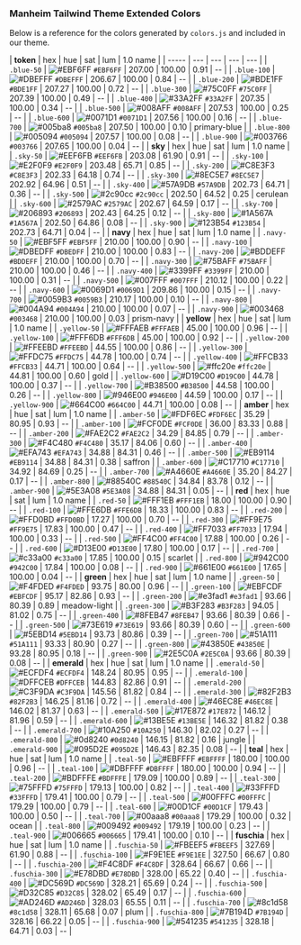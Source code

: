 ### Manheim Tailwind Theme Extended Colors

Below is a reference for the colors generated by `colors.js` and included in our theme.

| **token** | hex | hue | sat | lum | 1.0 name |
| ----- | --- | --- | --- | --- |
| `.blue-50` | ![#EBF6FF](https://via.placeholder.com/15/EBF6FF/000000?text=+) `#EBF6FF` | 207.00 | 100.00 | 0.91  | -- |
| `.blue-100` | ![#DBEFFF](https://via.placeholder.com/15/DBEFFF/000000?text=+) `#DBEFFF` | 206.67 | 100.00 | 0.84  | -- |
| `.blue-200` | ![#BDE1FF](https://via.placeholder.com/15/BDE1FF/000000?text=+) `#BDE1FF` | 207.27 | 100.00 | 0.72  | -- |
| `.blue-300` | ![#75C0FF](https://via.placeholder.com/15/75C0FF/000000?text=+) `#75C0FF` | 207.39 | 100.00 | 0.49  | -- |
| `.blue-400` | ![#33A2FF](https://via.placeholder.com/15/33A2FF/000000?text=+) `#33A2FF` | 207.35 | 100.00 | 0.34  | -- |
| `.blue-500` | ![#008AFF](https://via.placeholder.com/15/008AFF/000000?text=+) `#008AFF` | 207.53 | 100.00 | 0.25  | -- |
| `.blue-600` | ![#0071D1](https://via.placeholder.com/15/0071D1/000000?text=+) `#0071D1` | 207.56 | 100.00 | 0.16  | -- |
| `.blue-700` | ![#005ba8](https://via.placeholder.com/15/005ba8/000000?text=+) `#005ba8` | 207.50 | 100.00 | 0.10  | primary-blue |
| `.blue-800` | ![#005094](https://via.placeholder.com/15/005094/000000?text=+) `#005094` | 207.57 | 100.00 | 0.08  | -- |
| `.blue-900` | ![#003766](https://via.placeholder.com/15/003766/000000?text=+) `#003766` | 207.65 | 100.00 | 0.04  | -- |
| **sky** | hex | hue | sat | lum | 1.0 name |
| `.sky-50` | ![#EEF6FB](https://via.placeholder.com/15/EEF6FB/000000?text=+) `#EEF6FB` | 203.08 | 61.90 | 0.91  | -- |
| `.sky-100` | ![#E2F0F9](https://via.placeholder.com/15/E2F0F9/000000?text=+) `#E2F0F9` | 203.48 | 65.71 | 0.85  | -- |
| `.sky-200` | ![#C8E3F3](https://via.placeholder.com/15/C8E3F3/000000?text=+) `#C8E3F3` | 202.33 | 64.18 | 0.74  | -- |
| `.sky-300` | ![#8EC5E7](https://via.placeholder.com/15/8EC5E7/000000?text=+) `#8EC5E7` | 202.92 | 64.96 | 0.51  | -- |
| `.sky-400` | ![#57A9DB](https://via.placeholder.com/15/57A9DB/000000?text=+) `#57A9DB` | 202.73 | 64.71 | 0.36  | -- |
| `.sky-500` | ![#2c90cc](https://via.placeholder.com/15/2c90cc/000000?text=+) `#2c90cc` | 202.50 | 64.52 | 0.25  | cerulean |
| `.sky-600` | ![#2579AC](https://via.placeholder.com/15/2579AC/000000?text=+) `#2579AC` | 202.67 | 64.59 | 0.17  | -- |
| `.sky-700` | ![#206893](https://via.placeholder.com/15/206893/000000?text=+) `#206893` | 202.43 | 64.25 | 0.12  | -- |
| `.sky-800` | ![#1A567A](https://via.placeholder.com/15/1A567A/000000?text=+) `#1A567A` | 202.50 | 64.86 | 0.08  | -- |
| `.sky-900` | ![#123B54](https://via.placeholder.com/15/123B54/000000?text=+) `#123B54` | 202.73 | 64.71 | 0.04  | -- |
| **navy** | hex | hue | sat | lum | 1.0 name |
| `.navy-50` | ![#EBF5FF](https://via.placeholder.com/15/EBF5FF/000000?text=+) `#EBF5FF` | 210.00 | 100.00 | 0.90  | -- |
| `.navy-100` | ![#DBEDFF](https://via.placeholder.com/15/DBEDFF/000000?text=+) `#DBEDFF` | 210.00 | 100.00 | 0.83  | -- |
| `.navy-200` | ![#BDDEFF](https://via.placeholder.com/15/BDDEFF/000000?text=+) `#BDDEFF` | 210.00 | 100.00 | 0.70  | -- |
| `.navy-300` | ![#75BAFF](https://via.placeholder.com/15/75BAFF/000000?text=+) `#75BAFF` | 210.00 | 100.00 | 0.46  | -- |
| `.navy-400` | ![#3399FF](https://via.placeholder.com/15/3399FF/000000?text=+) `#3399FF` | 210.00 | 100.00 | 0.31  | -- |
| `.navy-500` | ![#007FFF](https://via.placeholder.com/15/007FFF/000000?text=+) `#007FFF` | 210.12 | 100.00 | 0.22  | -- |
| `.navy-600` | ![#0069D1](https://via.placeholder.com/15/0069D1/000000?text=+) `#0069D1` | 209.86 | 100.00 | 0.15  | -- |
| `.navy-700` | ![#0059B3](https://via.placeholder.com/15/0059B3/000000?text=+) `#0059B3` | 210.17 | 100.00 | 0.10  | -- |
| `.navy-800` | ![#004A94](https://via.placeholder.com/15/004A94/000000?text=+) `#004A94` | 210.00 | 100.00 | 0.07  | -- |
| `.navy-900` | ![#003468](https://via.placeholder.com/15/003468/000000?text=+) `#003468` | 210.00 | 100.00 | 0.03  | prism-navy |
| **yellow** | hex | hue | sat | lum | 1.0 name |
| `.yellow-50` | ![#FFFAEB](https://via.placeholder.com/15/FFFAEB/000000?text=+) `#FFFAEB` | 45.00 | 100.00 | 0.96  | -- |
| `.yellow-100` | ![#FFF6DB](https://via.placeholder.com/15/FFF6DB/000000?text=+) `#FFF6DB` | 45.00 | 100.00 | 0.92  | -- |
| `.yellow-200` | ![#FFEEBD](https://via.placeholder.com/15/FFEEBD/000000?text=+) `#FFEEBD` | 44.55 | 100.00 | 0.86  | -- |
| `.yellow-300` | ![#FFDC75](https://via.placeholder.com/15/FFDC75/000000?text=+) `#FFDC75` | 44.78 | 100.00 | 0.74  | -- |
| `.yellow-400` | ![#FFCB33](https://via.placeholder.com/15/FFCB33/000000?text=+) `#FFCB33` | 44.71 | 100.00 | 0.64  | -- |
| `.yellow-500` | ![#ffc20e](https://via.placeholder.com/15/ffc20e/000000?text=+) `#ffc20e` | 44.81 | 100.00 | 0.60  | gold |
| `.yellow-600` | ![#D19C00](https://via.placeholder.com/15/D19C00/000000?text=+) `#D19C00` | 44.78 | 100.00 | 0.37  | -- |
| `.yellow-700` | ![#B38500](https://via.placeholder.com/15/B38500/000000?text=+) `#B38500` | 44.58 | 100.00 | 0.26  | -- |
| `.yellow-800` | ![#946E00](https://via.placeholder.com/15/946E00/000000?text=+) `#946E00` | 44.59 | 100.00 | 0.17  | -- |
| `.yellow-900` | ![#664C00](https://via.placeholder.com/15/664C00/000000?text=+) `#664C00` | 44.71 | 100.00 | 0.08  | -- |
| **amber** | hex | hue | sat | lum | 1.0 name |
| `.amber-50` | ![#FDF6EC](https://via.placeholder.com/15/FDF6EC/000000?text=+) `#FDF6EC` | 35.29 | 80.95 | 0.93  | -- |
| `.amber-100` | ![#FCF0DE](https://via.placeholder.com/15/FCF0DE/000000?text=+) `#FCF0DE` | 36.00 | 83.33 | 0.88  | -- |
| `.amber-200` | ![#FAE2C2](https://via.placeholder.com/15/FAE2C2/000000?text=+) `#FAE2C2` | 34.29 | 84.85 | 0.79  | -- |
| `.amber-300` | ![#F4C480](https://via.placeholder.com/15/F4C480/000000?text=+) `#F4C480` | 35.17 | 84.06 | 0.60  | -- |
| `.amber-400` | ![#EFA743](https://via.placeholder.com/15/EFA743/000000?text=+) `#EFA743` | 34.88 | 84.31 | 0.46  | -- |
| `.amber-500` | ![#EB9114](https://via.placeholder.com/15/EB9114/000000?text=+) `#EB9114` | 34.88 | 84.31 | 0.38  | saffron |
| `.amber-600` | ![#C17710](https://via.placeholder.com/15/C17710/000000?text=+) `#C17710` | 34.92 | 84.69 | 0.25  | -- |
| `.amber-700` | ![#A4660E](https://via.placeholder.com/15/A4660E/000000?text=+) `#A4660E` | 35.20 | 84.27 | 0.17  | -- |
| `.amber-800` | ![#88540C](https://via.placeholder.com/15/88540C/000000?text=+) `#88540C` | 34.84 | 83.78 | 0.12  | -- |
| `.amber-900` | ![#5E3A08](https://via.placeholder.com/15/5E3A08/000000?text=+) `#5E3A08` | 34.88 | 84.31 | 0.05  | -- |
| **red** | hex | hue | sat | lum | 1.0 name |
| `.red-50` | ![#FFF1EB](https://via.placeholder.com/15/FFF1EB/000000?text=+) `#FFF1EB` | 18.00 | 100.00 | 0.90  | -- |
| `.red-100` | ![#FFE6DB](https://via.placeholder.com/15/FFE6DB/000000?text=+) `#FFE6DB` | 18.33 | 100.00 | 0.83  | -- |
| `.red-200` | ![#FFD0BD](https://via.placeholder.com/15/FFD0BD/000000?text=+) `#FFD0BD` | 17.27 | 100.00 | 0.70  | -- |
| `.red-300` | ![#FF9E75](https://via.placeholder.com/15/FF9E75/000000?text=+) `#FF9E75` | 17.83 | 100.00 | 0.47  | -- |
| `.red-400` | ![#FF7033](https://via.placeholder.com/15/FF7033/000000?text=+) `#FF7033` | 17.94 | 100.00 | 0.33  | -- |
| `.red-500` | ![#FF4C00](https://via.placeholder.com/15/FF4C00/000000?text=+) `#FF4C00` | 17.88 | 100.00 | 0.26  | -- |
| `.red-600` | ![#D13E00](https://via.placeholder.com/15/D13E00/000000?text=+) `#D13E00` | 17.80 | 100.00 | 0.17  | -- |
| `.red-700` | ![#c33a00](https://via.placeholder.com/15/c33a00/000000?text=+) `#c33a00` | 17.85 | 100.00 | 0.15  | scarlet |
| `.red-800` | ![#942C00](https://via.placeholder.com/15/942C00/000000?text=+) `#942C00` | 17.84 | 100.00 | 0.08  | -- |
| `.red-900` | ![#661E00](https://via.placeholder.com/15/661E00/000000?text=+) `#661E00` | 17.65 | 100.00 | 0.04  | -- |
| **green** | hex | hue | sat | lum | 1.0 name |
| `.green-50` | ![#F4FDED](https://via.placeholder.com/15/F4FDED/000000?text=+) `#F4FDED` | 93.75 | 80.00 | 0.96  | -- |
| `.green-100` | ![#EBFCDF](https://via.placeholder.com/15/EBFCDF/000000?text=+) `#EBFCDF` | 95.17 | 82.86 | 0.93  | -- |
| `.green-200` | ![#e3fad1](https://via.placeholder.com/15/e3fad1/000000?text=+) `#e3fad1` | 93.66 | 80.39 | 0.89  | meadow-light |
| `.green-300` | ![#B3F283](https://via.placeholder.com/15/B3F283/000000?text=+) `#B3F283` | 94.05 | 81.02 | 0.75  | -- |
| `.green-400` | ![#8FEB47](https://via.placeholder.com/15/8FEB47/000000?text=+) `#8FEB47` | 93.66 | 80.39 | 0.66  | -- |
| `.green-500` | ![#73E619](https://via.placeholder.com/15/73E619/000000?text=+) `#73E619` | 93.66 | 80.39 | 0.60  | -- |
| `.green-600` | ![#5EBD14](https://via.placeholder.com/15/5EBD14/000000?text=+) `#5EBD14` | 93.73 | 80.86 | 0.39  | -- |
| `.green-700` | ![#51A111](https://via.placeholder.com/15/51A111/000000?text=+) `#51A111` | 93.33 | 80.90 | 0.27  | -- |
| `.green-800` | ![#43850E](https://via.placeholder.com/15/43850E/000000?text=+) `#43850E` | 93.28 | 80.95 | 0.18  | -- |
| `.green-900` | ![#2E5C0A](https://via.placeholder.com/15/2E5C0A/000000?text=+) `#2E5C0A` | 93.66 | 80.39 | 0.08  | -- |
| **emerald** | hex | hue | sat | lum | 1.0 name |
| `.emerald-50` | ![#ECFDF4](https://via.placeholder.com/15/ECFDF4/000000?text=+) `#ECFDF4` | 148.24 | 80.95 | 0.95  | -- |
| `.emerald-100` | ![#DFFCEB](https://via.placeholder.com/15/DFFCEB/000000?text=+) `#DFFCEB` | 144.83 | 82.86 | 0.91  | -- |
| `.emerald-200` | ![#C3F9DA](https://via.placeholder.com/15/C3F9DA/000000?text=+) `#C3F9DA` | 145.56 | 81.82 | 0.84  | -- |
| `.emerald-300` | ![#82F2B3](https://via.placeholder.com/15/82F2B3/000000?text=+) `#82F2B3` | 146.25 | 81.16 | 0.72  | -- |
| `.emerald-400` | ![#46EC8E](https://via.placeholder.com/15/46EC8E/000000?text=+) `#46EC8E` | 146.02 | 81.37 | 0.63  | -- |
| `.emerald-500` | ![#17E872](https://via.placeholder.com/15/17E872/000000?text=+) `#17E872` | 146.12 | 81.96 | 0.59  | -- |
| `.emerald-600` | ![#13BE5E](https://via.placeholder.com/15/13BE5E/000000?text=+) `#13BE5E` | 146.32 | 81.82 | 0.38  | -- |
| `.emerald-700` | ![#10A250](https://via.placeholder.com/15/10A250/000000?text=+) `#10A250` | 146.30 | 82.02 | 0.27  | -- |
| `.emerald-800` | ![#0d8240](https://via.placeholder.com/15/0d8240/000000?text=+) `#0d8240` | 146.15 | 81.82 | 0.16  | jungle |
| `.emerald-900` | ![#095D2E](https://via.placeholder.com/15/095D2E/000000?text=+) `#095D2E` | 146.43 | 82.35 | 0.08  | -- |
| **teal** | hex | hue | sat | lum | 1.0 name |
| `.teal-50` | ![#EBFFFF](https://via.placeholder.com/15/EBFFFF/000000?text=+) `#EBFFFF` | 180.00 | 100.00 | 0.96  | -- |
| `.teal-100` | ![#DBFFFF](https://via.placeholder.com/15/DBFFFF/000000?text=+) `#DBFFFF` | 180.00 | 100.00 | 0.94  | -- |
| `.teal-200` | ![#BDFFFE](https://via.placeholder.com/15/BDFFFE/000000?text=+) `#BDFFFE` | 179.09 | 100.00 | 0.89  | -- |
| `.teal-300` | ![#75FFFD](https://via.placeholder.com/15/75FFFD/000000?text=+) `#75FFFD` | 179.13 | 100.00 | 0.82  | -- |
| `.teal-400` | ![#33FFFD](https://via.placeholder.com/15/33FFFD/000000?text=+) `#33FFFD` | 179.41 | 100.00 | 0.79  | -- |
| `.teal-500` | ![#00FFFC](https://via.placeholder.com/15/00FFFC/000000?text=+) `#00FFFC` | 179.29 | 100.00 | 0.79  | -- |
| `.teal-600` | ![#00D1CF](https://via.placeholder.com/15/00D1CF/000000?text=+) `#00D1CF` | 179.43 | 100.00 | 0.50  | -- |
| `.teal-700` | ![#00aaa8](https://via.placeholder.com/15/00aaa8/000000?text=+) `#00aaa8` | 179.29 | 100.00 | 0.32  | ocean |
| `.teal-800` | ![#009492](https://via.placeholder.com/15/009492/000000?text=+) `#009492` | 179.19 | 100.00 | 0.23  | -- |
| `.teal-900` | ![#006665](https://via.placeholder.com/15/006665/000000?text=+) `#006665` | 179.41 | 100.00 | 0.10  | -- |
| **fuschia** | hex | hue | sat | lum | 1.0 name |
| `.fuschia-50` | ![#FBEEF5](https://via.placeholder.com/15/FBEEF5/000000?text=+) `#FBEEF5` | 327.69 | 61.90 | 0.88  | -- |
| `.fuschia-100` | ![#F9E1EE](https://via.placeholder.com/15/F9E1EE/000000?text=+) `#F9E1EE` | 327.50 | 66.67 | 0.80  | -- |
| `.fuschia-200` | ![#F4C8DF](https://via.placeholder.com/15/F4C8DF/000000?text=+) `#F4C8DF` | 328.64 | 66.67 | 0.66  | -- |
| `.fuschia-300` | ![#E78DBD](https://via.placeholder.com/15/E78DBD/000000?text=+) `#E78DBD` | 328.00 | 65.22 | 0.40  | -- |
| `.fuschia-400` | ![#DC569D](https://via.placeholder.com/15/DC569D/000000?text=+) `#DC569D` | 328.21 | 65.69 | 0.24  | -- |
| `.fuschia-500` | ![#D32C85](https://via.placeholder.com/15/D32C85/000000?text=+) `#D32C85` | 328.02 | 65.49 | 0.17  | -- |
| `.fuschia-600` | ![#AD246D](https://via.placeholder.com/15/AD246D/000000?text=+) `#AD246D` | 328.03 | 65.55 | 0.11  | -- |
| `.fuschia-700` | ![#8c1d58](https://via.placeholder.com/15/8c1d58/000000?text=+) `#8c1d58` | 328.11 | 65.68 | 0.07  | plum |
| `.fuschia-800` | ![#7B194D](https://via.placeholder.com/15/7B194D/000000?text=+) `#7B194D` | 328.16 | 66.22 | 0.05  | -- |
| `.fuschia-900` | ![#541235](https://via.placeholder.com/15/541235/000000?text=+) `#541235` | 328.18 | 64.71 | 0.03  | -- |
